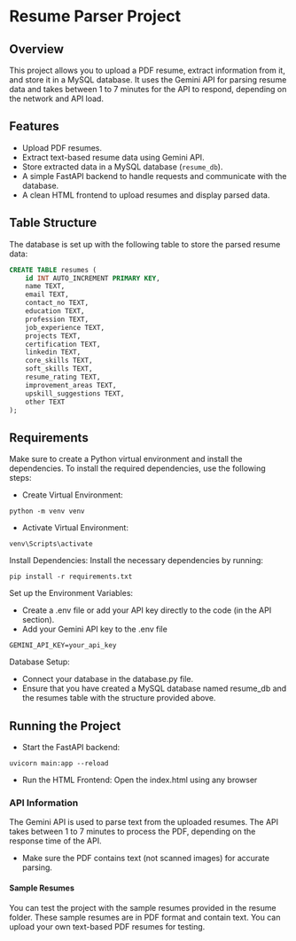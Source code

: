 # Resume Parser Project

## Overview

This project allows you to upload a PDF resume, extract information from it, and store it in a MySQL database. It uses the Gemini API for parsing resume data and takes between 1 to 7 minutes for the API to respond, depending on the network and API load.

## Features

- Upload PDF resumes.
- Extract text-based resume data using Gemini API.
- Store extracted data in a MySQL database (`resume_db`).
- A simple FastAPI backend to handle requests and communicate with the database.
- A clean HTML frontend to upload resumes and display parsed data.

## Table Structure

The database is set up with the following table to store the parsed resume data:

```sql
CREATE TABLE resumes (
    id INT AUTO_INCREMENT PRIMARY KEY,
    name TEXT,
    email TEXT,
    contact_no TEXT,
    education TEXT,
    profession TEXT,
    job_experience TEXT,
    projects TEXT,  
    certification TEXT,
    linkedin TEXT,
    core_skills TEXT,
    soft_skills TEXT,
    resume_rating TEXT,
    improvement_areas TEXT,
    upskill_suggestions TEXT,
    other TEXT
);
```
## Requirements
Make sure to create a Python virtual environment and install the dependencies. To install the required dependencies, use the following steps:

- Create Virtual Environment:

```python -m venv venv```

- Activate Virtual Environment:

```venv\Scripts\activate```

Install Dependencies: Install the necessary dependencies by running:

```pip install -r requirements.txt```

Set up the Environment Variables:
- Create a .env file or add your API key directly to the code (in the API section).
- Add your Gemini API key to the .env file 

```GEMINI_API_KEY=your_api_key```

Database Setup:

- Connect your database in the database.py file.
- Ensure that you have created a MySQL database named resume_db and the resumes table with the structure provided above.

## Running the Project

- Start the FastAPI backend: 

```uvicorn main:app --reload```

- Run the HTML Frontend: 
    Open the index.html using any browser

### API Information
The Gemini API is used to parse text from the uploaded resumes. The API takes between 1 to 7 minutes to process the PDF, depending on the response time of the API.
- Make sure the PDF contains text (not scanned images) for accurate parsing.

#### Sample Resumes
You can test the project with the sample resumes provided in the resume folder. These sample resumes are in PDF format and contain text.
You can upload your own text-based PDF resumes for testing.

